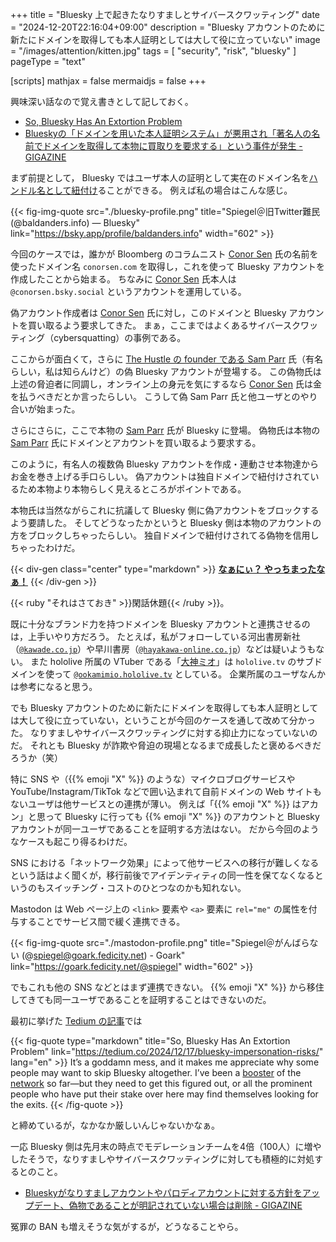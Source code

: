 +++
title = "Bluesky 上で起きたなりすましとサイバースクワッティング"
date =  "2024-12-20T22:16:04+09:00"
description = "Bluesky アカウントのために新たにドメインを取得しても本人証明としては大して役に立っていない"
image = "/images/attention/kitten.jpg"
tags = [ "security", "risk", "bluesky" ]
pageType = "text"

[scripts]
  mathjax = false
  mermaidjs = false
+++

興味深い話なので覚え書きとして記しておく。

- [So, Bluesky Has An Extortion Problem](https://tedium.co/2024/12/17/bluesky-impersonation-risks/)
- [Blueskyの「ドメインを用いた本人証明システム」が悪用され「著名人の名前でドメインを取得して本物に買取りを要求する」という事件が発生 - GIGAZINE](https://gigazine.net/news/20241219-bluesky-handle-domain-name-extortion/)

まず前提として， Bluesky ではユーザ本人の証明として実在のドメイン名を[ハンドル名として紐付け](https://blueskyweb.zendesk.com/hc/en-us/articles/19001802873101-How-to-Set-your-Domain-as-your-Handle "How to Set your Domain as your Handle – Bluesky")ることができる。
例えば私の場合はこんな感じ。

{{< fig-img-quote src="./bluesky-profile.png" title="Spiegel＠旧Twitter難民 (@baldanders.info) — Bluesky" link="https://bsky.app/profile/baldanders.info" width="602" >}}

今回のケースでは，誰かが Bloomberg のコラムニスト [Conor Sen] 氏の名前を使ったドメイン名 `conorsen.com` を取得し，これを使って Bluesky アカウントを作成したことから始まる。
ちなみに [Conor Sen] 氏本人は `@conorsen.bsky.social` というアカウントを運用している。

偽アカウント作成者は [Conor Sen] 氏に対し，このドメインと Bluesky アカウントを買い取るよう要求してきた。
まぁ，ここまではよくあるサイバースクワッティング（cybersquatting）の事例である。

ここからが面白くて，さらに [The Hustle の founder である Sam Parr][Sam Parr] 氏（有名らしい，私は知らんけど）の偽 Bluesky アカウントが登場する。
この偽物氏は上述の脅迫者に同調し，オンライン上の身元を気にするなら [Conor Sen] 氏は金を払うべきだとか言ったらしい。
こうして偽 Sam Parr 氏と他ユーザとのやり合いが始まった。

さらにさらに，ここで本物の [Sam Parr] 氏が Bluesky に登場。
偽物氏は本物の [Sam Parr] 氏にドメインとアカウントを買い取るよう要求する。

このように，有名人の複数偽 Bluesky アカウントを作成・連動させ本物達からお金を巻き上げる手口らしい。
偽アカウントは独自ドメインで紐付けされているため本物より本物らしく見えるところがポイントである。

本物氏は当然ながらこれに抗議して Bluesky 側に偽アカウントをブロックするよう要請した。
そしてどうなったかというと Bluesky 側は本物のアカウントの方をブロックしちゃったらしい。
独自ドメインで紐付けされてる偽物を信用しちゃったわけだ。

{{< div-gen class="center" type="markdown" >}}
**[なぁにぃ？ やっちまったなぁ！](https://www.youtube.com/watch?v=RWcMDnWCwxQ)**
{{< /div-gen >}}

{{< ruby "それはさておき" >}}閑話休題{{< /ruby >}}。

既に十分なブランド力を持つドメインを Bluesky アカウントと連携させるのは，上手いやり方だろう。
たとえば，私がフォローしている河出書房新社（[`@kawade.co.jp`](https://bsky.app/profile/kawade.co.jp "河出書房新社 (@kawade.co.jp) — Bluesky")）や早川書房（[`@hayakawa-online.co.jp`](https://bsky.app/profile/hayakawa-online.co.jp "早川書房公式 (@hayakawa-online.co.jp) — Bluesky")）などは疑いようもない。
また hololive 所属の VTuber である「[大神ミオ](https://www.youtube.com/@OokamiMio "Mio Channel 大神ミオ - YouTube")」は `hololive.tv` のサブドメインを使って [`@ookamimio.hololive.tv`](https://bsky.app/profile/ookamimio.hololive.tv "大神ミオ@ホロライブゲーマーズ (@ookamimio.hololive.tv) — Bluesky") としている。
企業所属のユーザなんかは参考になると思う。

でも Bluesky アカウントのために新たにドメインを取得しても本人証明としては大して役に立っていない，ということが今回のケースを通して改めて分かった。
なりすましやサイバースクワッティングに対する抑止力になっていないのだ。
それとも Bluesky が詐欺や脅迫の現場となるまで成長したと褒めるべきだろうか（笑）

特に SNS や（{{% emoji "X" %}} のような）マイクロブログサービスや YouTube/Instagram/TikTok などで囲い込まれて自前ドメインの Web サイトもないユーザは他サービスとの連携が薄い。
例えば「{{% emoji "X" %}} はアカン」と思って Bluesky に行っても {{% emoji "X" %}} のアカウントと Bluesky アカウントが同一ユーザであることを証明する方法はない。
だから今回のようなケースも起こり得るわけだ。

SNS における「ネットワーク効果」によって他サービスへの移行が難しくなるという話はよく聞くが，移行前後でアイデンティティの同一性を保てなくなるというのもスイッチング・コストのひとつなのかも知れない。

Mastodon は Web ページ上の `<link>` 要素や `<a>` 要素に `rel="me"` の属性を付与することでサービス間で緩く連携できる。

{{< fig-img-quote src="./mastodon-profile.png" title="Spiegel＠がんばらない (@spiegel@goark.fedicity.net) - Goark" link="https://goark.fedicity.net/@spiegel" width="602" >}}

でもこれも他の SNS などとはまず連携できない。
{{% emoji "X" %}} から移住してきても同一ユーザであることを証明することはできないのだ。

最初に挙げた [Tedium の記事](https://tedium.co/2024/12/17/bluesky-impersonation-risks/ "So, Bluesky Has An Extortion Problem")では

{{< fig-quote type="markdown" title="So, Bluesky Has An Extortion Problem" link="https://tedium.co/2024/12/17/bluesky-impersonation-risks/" lang="en" >}}
It’s a goddamn mess, and it makes me appreciate why some people may want to skip Bluesky altogether. I’ve been a [booster](https://tedium.co/2024/11/14/bluesky-network-growth-analysis/) of the [network](https://tedium.co/2024/12/05/bluesky-business-models-craigslist/) so far—but they need to get this figured out, or all the prominent people who have put their stake over here may find themselves looking for the exits.
{{< /fig-quote >}}

と締めているが，なかなか厳しいんじゃないかなぁ。

一応 Bluesky 側は先月末の時点でモデレーションチームを4倍（100人）に増やしたそうで，なりすましやサイバースクワッティングに対しても積極的に対処するとのこと。

- [Blueskyがなりすましアカウントやパロディアカウントに対する方針をアップデート、偽物であることが明記されていない場合は削除 - GIGAZINE](https://gigazine.net/news/20241201-bluesky-promises-more-verification-impersonation/)

冤罪の BAN も増えそうな気がするが，どうなることやら。

[Conor Sen]: https://www.bloomberg.com/authors/ATA2uaN4m4A/conor-sen "Conor Sen - Bloomberg"
[Sam Parr]: https://thehustle.co/originals/author/sam-parr "Stories - The Hustle | Sam Parr"
